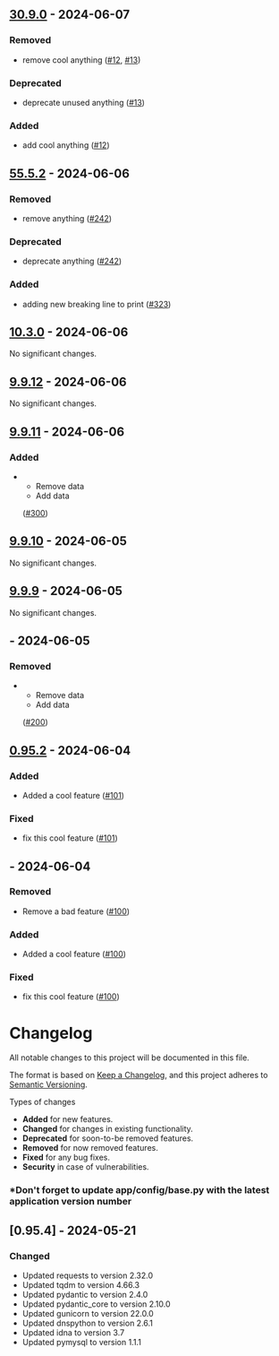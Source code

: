 ## [30.9.0](https://github.com:amirraouf/gh-workflow-changelog-merge/tree/30.9.0) - 2024-06-07


### Removed

- remove cool anything ([#12](https://angeiongroup.atlassian.net/browse/SOPS-12), [#13](https://angeiongroup.atlassian.net/browse/SOPS-13))

### Deprecated

- deprecate unused anything ([#13](https://angeiongroup.atlassian.net/browse/SOPS-13))

### Added

- add cool anything ([#12](https://angeiongroup.atlassian.net/browse/SOPS-12))


## [55.5.2](https://github.com:amirraouf/gh-workflow-changelog-merge/tree/55.5.2) - 2024-06-06


### Removed

- remove anything ([#242](https://angeiongroup.atlassian.net/browse/SOPS-242))

### Deprecated

- deprecate anything ([#242](https://angeiongroup.atlassian.net/browse/SOPS-242))

### Added

- adding new breaking line to print ([#323](https://angeiongroup.atlassian.net/browse/SOPS-323))


## [10.3.0](https://github.com:amirraouf/gh-workflow-changelog-merge/tree/10.3.0) - 2024-06-06


No significant changes.


## [9.9.12](https://github.com:amirraouf/gh-workflow-changelog-merge/tree/9.9.12) - 2024-06-06


No significant changes.


## [9.9.11](https://github.com:amirraouf/gh-workflow-changelog-merge/tree/9.9.11) - 2024-06-06


### Added

- - Remove data
  - Add data

  ([#300](https://angeiongroup.atlassian.net/browse/SOPS-300))


## [9.9.10](https://github.com:amirraouf/gh-workflow-changelog-merge/tree/9.9.10) - 2024-06-05


No significant changes.


## [9.9.9](https://github.com:amirraouf/gh-workflow-changelog-merge/tree/9.9.9) - 2024-06-05


No significant changes.


## [](https://github.com:amirraouf/gh-workflow-changelog-merge/tree/) - 2024-06-05


### Removed

- - Remove data
  - Add data

  ([#200](https://angeiongroup.atlassian.net/browse/SOPS-200))


## [0.95.2](https://github.com:amirraouf/gh-workflow-changelog-merge/tree/0.95.2) - 2024-06-04


### Added

- Added a cool feature ([#101](https://angeiongroup.atlassian.net/browse/SOPS-101))

### Fixed

- fix this cool feature ([#101](https://angeiongroup.atlassian.net/browse/SOPS-101))


## [](https://github.com:amirraouf/gh-workflow-changelog-merge/tree/) - 2024-06-04


### Removed

- Remove a bad feature ([#100](https://angeiongroup.atlassian.net/browse/SOPS-100))

### Added

- Added a cool feature ([#100](https://angeiongroup.atlassian.net/browse/SOPS-100))

### Fixed

- fix this cool feature ([#100](https://angeiongroup.atlassian.net/browse/SOPS-100))


# Changelog

All notable changes to this project will be documented in this file.

The format is based on [Keep a Changelog](https://keepachangelog.com/en/1.0.0/),
and this project adheres to [Semantic Versioning](https://semver.org/spec/v2.0.0.html).

Types of changes
* **Added** for new features.
* **Changed** for changes in existing functionality.
* **Deprecated** for soon-to-be removed features.
* **Removed** for now removed features.
* **Fixed** for any bug fixes.
* **Security** in case of vulnerabilities.

### *Don't forget to update app/config/base.py with the latest application version number


## [0.95.4] - 2024-05-21
### Changed
- Updated requests to version 2.32.0
- Updated tqdm to version 4.66.3
- Updated pydantic to version 2.4.0
- Updated pydantic_core to version 2.10.0
- Updated gunicorn to version 22.0.0
- Updated dnspython to version 2.6.1
- Updated idna to version 3.7
- Updated pymysql to version 1.1.1

